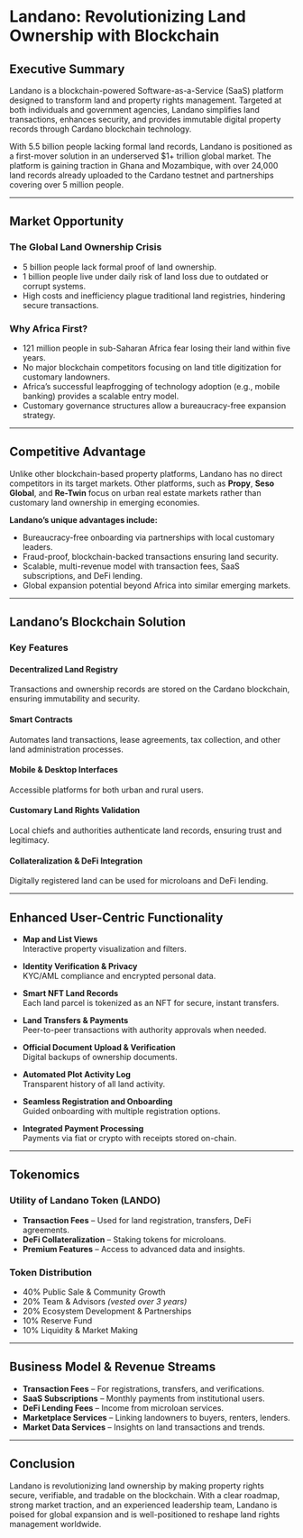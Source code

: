 # Landano: Revolutionizing Land Ownership with Blockchain

## Executive Summary

Landano is a blockchain-powered Software-as-a-Service (SaaS) platform designed to transform land and property rights management. Targeted at both individuals and government agencies, Landano simplifies land transactions, enhances security, and provides immutable digital property records through Cardano blockchain technology.

With 5.5 billion people lacking formal land records, Landano is positioned as a first-mover solution in an underserved $1+ trillion global market. The platform is gaining traction in Ghana and Mozambique, with over 24,000 land records already uploaded to the Cardano testnet and partnerships covering over 5 million people.

---

## Market Opportunity

### The Global Land Ownership Crisis

- 5 billion people lack formal proof of land ownership.  
- 1 billion people live under daily risk of land loss due to outdated or corrupt systems.  
- High costs and inefficiency plague traditional land registries, hindering secure transactions.

### Why Africa First?

- 121 million people in sub-Saharan Africa fear losing their land within five years.  
- No major blockchain competitors focusing on land title digitization for customary landowners.  
- Africa’s successful leapfrogging of technology adoption (e.g., mobile banking) provides a scalable entry model.  
- Customary governance structures allow a bureaucracy-free expansion strategy.

---

## Competitive Advantage

Unlike other blockchain-based property platforms, Landano has no direct competitors in its target markets. Other platforms, such as **Propy**, **Seso Global**, and **Re-Twin** focus on urban real estate markets rather than customary land ownership in emerging economies.

**Landano’s unique advantages include:**

- Bureaucracy-free onboarding via partnerships with local customary leaders.  
- Fraud-proof, blockchain-backed transactions ensuring land security.  
- Scalable, multi-revenue model with transaction fees, SaaS subscriptions, and DeFi lending.  
- Global expansion potential beyond Africa into similar emerging markets.

---

## Landano’s Blockchain Solution

### Key Features

#### Decentralized Land Registry
Transactions and ownership records are stored on the Cardano blockchain, ensuring immutability and security.

#### Smart Contracts
Automates land transactions, lease agreements, tax collection, and other land administration processes.

#### Mobile & Desktop Interfaces
Accessible platforms for both urban and rural users.

#### Customary Land Rights Validation
Local chiefs and authorities authenticate land records, ensuring trust and legitimacy.

#### Collateralization & DeFi Integration
Digitally registered land can be used for microloans and DeFi lending.

---

## Enhanced User-Centric Functionality

- **Map and List Views**  
  Interactive property visualization and filters.

- **Identity Verification & Privacy**  
  KYC/AML compliance and encrypted personal data.

- **Smart NFT Land Records**  
  Each land parcel is tokenized as an NFT for secure, instant transfers.

- **Land Transfers & Payments**  
  Peer-to-peer transactions with authority approvals when needed.

- **Official Document Upload & Verification**  
  Digital backups of ownership documents.

- **Automated Plot Activity Log**  
  Transparent history of all land activity.

- **Seamless Registration and Onboarding**  
  Guided onboarding with multiple registration options.

- **Integrated Payment Processing**  
  Payments via fiat or crypto with receipts stored on-chain.

---

## Tokenomics

### Utility of Landano Token (LANDO)

- **Transaction Fees** – Used for land registration, transfers, DeFi agreements.  
- **DeFi Collateralization** – Staking tokens for microloans.  
- **Premium Features** – Access to advanced data and insights.

### Token Distribution

- 40% Public Sale & Community Growth  
- 20% Team & Advisors *(vested over 3 years)*  
- 20% Ecosystem Development & Partnerships  
- 10% Reserve Fund  
- 10% Liquidity & Market Making

---

## Business Model & Revenue Streams

- **Transaction Fees** – For registrations, transfers, and verifications.  
- **SaaS Subscriptions** – Monthly payments from institutional users.  
- **DeFi Lending Fees** – Income from microloan services.  
- **Marketplace Services** – Linking landowners to buyers, renters, lenders.  
- **Market Data Services** – Insights on land transactions and trends.

---

## Conclusion

Landano is revolutionizing land ownership by making property rights secure, verifiable, and tradable on the blockchain. With a clear roadmap, strong market traction, and an experienced leadership team, Landano is poised for global expansion and is well-positioned to reshape land rights management worldwide.